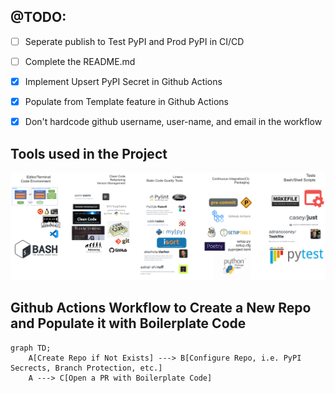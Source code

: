 ## @TODO:

- [ ] Seperate publish to Test PyPI and Prod PyPI in CI/CD
- [ ] Complete the README.md
- [x] Implement Upsert PyPI Secret in Github Actions
- [x] Populate from Template feature in Github Actions
- [x] Don't hardcode github username, user-name, and email in the workflow


## Tools used in the Project

<img src='assets/all-tools-images-1x.png' title='All Tools Used in the Project'>


## Github Actions Workflow to Create a New Repo and Populate it with Boilerplate Code

```mermaid
graph TD;
    A[Create Repo if Not Exists] ---> B[Configure Repo, i.e. PyPI Secrects, Branch Protection, etc.]
    A ---> C[Open a PR with Boilerplate Code]
```
